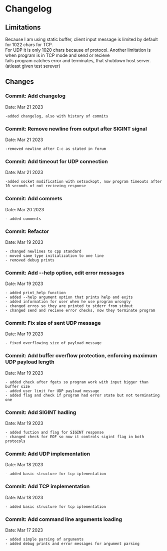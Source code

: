 # Changelog

## Limitations
Because I am using static buffer, client input message is limited by default for 1022 chars for TCP.  
For UDP it is only 1020 chars because of protocol.
Another limitation is when program is in TCP mode and send or recieve  
fails program catches error and terminates, that shutdown host server.(atleast given test serever)

## Changes

### Commit: Add changelog  
Date:   Mar 21 2023
    
    -added changelog, also with history of commits

### Commit: Remove newline from output after SIGINT signal  
Date:   Mar 21 2023
    
    -removed newline after C-c as stated in forum
    
### Commit: Add timeout for UDP connection  
Date:   Mar 21 2023
    
    -added socket modification with setsockopt, now program timeouts after 10 seconds of not recieving response

### Commit: Add commets  
Date:   Mar 20 2023

    - added comments

### Commit: Refactor  
Date:   Mar 19 2023
    
    - changed newlines to cpp standard
    - moved same type initialization to one line
    - removed debug prints

    
### Commit: Add --help option, edit error messages  
Date:   Mar 19 2023

    - added print_help function
    - added --help argument option that prints help and exits
    - added information for user when he use program wrongly
    - changed erros so they are printed to stderr from stdout
    - changed send and recieve error checks, now they terminate program

### Commit: Fix size of sent UDP message  
Date:   Mar 19 2023

    - fixed overflowing size of payload message

### Commit: Add buffer overflow protection, enforcing maximum UDP payload length  
Date:   Mar 19 2023

    - added check after fgets so program work with input bigger than buffer size
    - added user limit for UDP payload message
    - added flag and check if program had error state but not terminating one

### Commit: Add SIGINT hadling  
Date:   Mar 19 2023

    - added fuction and flag for SIGINT response
    - changed check for EOF so now it controls sigint flag in both protocols

### Commit: Add UDP implementation  
Date:   Mar 18 2023

    - added basic structure for tcp iplementation

### Commit: Add TCP implementation  
Date:   Mar 18 2023

    - added basic structure for tcp iplementation

### Commit: Add command line arguments loading  
Date:   Mar 17 2023

    - added simple parsing of arguments  
    - added debug prints and error messages for argument parsing  

